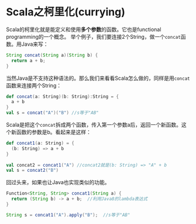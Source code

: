 
# Scala之柯里化(currying)

Scala的柯里化就是能定义和使用**多个参数**的函数。它也是functional programming的一个概念。
举个例子，我们要连接2个String，做一个`concat`函数。用Java来写：
```java
String concat(String a)(String b) {
  return a + b;  
}
```
当然Java是不支持这种语法的。那么我们来看看Scala怎么做的，同样是用`concat`函数来连接两个String：
```scala
def concat(a: String)(b: String):String = {
  a + b
}
val s = concat("A")("B") //s等于"AB"
```
Scala是把这个`concat`拆成两个函数，传入第一个参数a后，返回一个新函数。这个新函数的参数是b。看起来是这样：
```scala
def concat1(a: String) = {
  (b: String) => a + b
}
  
val concat2 = concat1("A") //concat2就是(b: String) => "A" + b
val s = concat2("B")
```
回过头来，如果也让Java也实现类似的功能。
```java
Function<String, String> concat1(String a) {
  return (String b) -> a + b;  //利用Java8的lambda表达式
}

String s = concat1("A").apply("B");  //s等于"AB"
```
